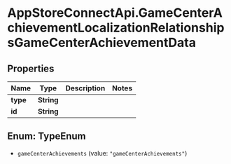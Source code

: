 # AppStoreConnectApi.GameCenterAchievementLocalizationRelationshipsGameCenterAchievementData

## Properties

Name | Type | Description | Notes
------------ | ------------- | ------------- | -------------
**type** | **String** |  | 
**id** | **String** |  | 



## Enum: TypeEnum


* `gameCenterAchievements` (value: `"gameCenterAchievements"`)




